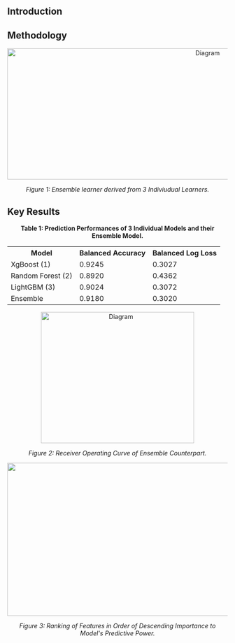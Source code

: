 ## Introduction


## Methodology

<p align="center">
  <img src="https://github.com/user-attachments/assets/69b21bfb-090b-4121-82c4-83c9b8e308b4" alt="Diagram" width="900" height='300'/>
</p>
<p align="center"><em>Figure 1: Ensemble learner derived from 3 Indiviudual Learners.</em></p>


## Key Results

<p align="center"><strong>Table 1: Prediction Performances of 3 Individual Models and their Ensemble Model.</strong></p>

<table align="center">
  <tr>
    <th>Model</th>
    <th>Balanced Accuracy</th>
    <th>Balanced Log Loss</th>
  </tr>
  <tr>
    <td>XgBoost (1)</td>
    <td>0.9245</td>
    <td>0.3027</td>
  </tr>
  <tr>
    <td>Random Forest (2)</td>
    <td>0.8920 </td>
    <td>0.4362</td>
  </tr>
  <tr>
    <td>LightGBM (3)</td>
    <td>0.9024</td>
    <td>0.3072</td>
  </tr>
    <tr>
    <td>Ensemble</td>
    <td>0.9180</td>
    <td>0.3020 </td>
  </tr>
</table>

<p align="center">
  <img src="https://github.com/user-attachments/assets/c848f243-40fc-41ae-a98d-a89c2b3587ac" alt="Diagram" width="350" height='300'/>
</p>
<p align="center"><em>Figure 2: Receiver Operating Curve of Ensemble Counterpart.</em></p>



<p align="center">
  <img src="https://github.com/user-attachments/assets/39d1fb5e-6847-471f-ab29-2809516b2b64" alt="Diagram" width="1200" height='350'/>
</p>
<p align="center"><em>Figure 3: Ranking of Features in Order of Descending Importance to Model's Predictive Power.</em></p>



